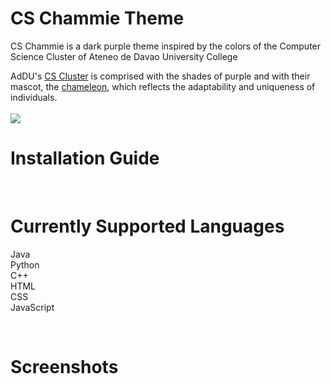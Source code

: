 <h1>CS Chammie Theme</h1>

<p>CS Chammie is a dark purple theme inspired by the colors of the Computer Science Cluster of Ateneo de Davao University College</p>

<p>AdDU's <a href="https://twitter.com/ADDU_CS">CS Cluster</a> is comprised with the shades of purple and with their mascot, the <a href="https://twitter.com/ADDU_CS/status/1270297053193625605">chameleon</a>, which reflects the adaptability and uniqueness of individuals.
<br>
<br>
<img src="https://github.com/tremor6916/chammie-theme/blob/master/images/chammiedocu.gif?raw=true"/>

<h1>Installation Guide</h1>
<br>
<h1>Currently Supported Languages</h1>
<p>
Java
<br>
Python
<br>
C++
<br>
HTML
<br>
CSS
<br>
JavaScript
</p>
<br>
<h1>Screenshots</h1>
